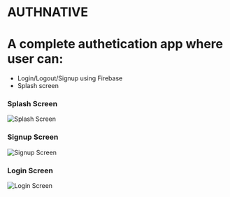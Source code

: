 # AUTHNATIVE

# A complete authetication app where user can:

- Login/Logout/Signup using Firebase
- Splash screen

### Splash Screen

![Splash Screen](https://github.com/sagarjha07/SocialChat/blob/master/src/assets/Splash.png.png)

### Signup Screen

![Signup Screen](https://github.com/sagarjha07/SocialChat/blob/master/src/assets/Signup.png.png)

### Login Screen

![Login Screen](https://github.com/sagarjha07/SocialChat/blob/master/src/assets/Login.png.png)
